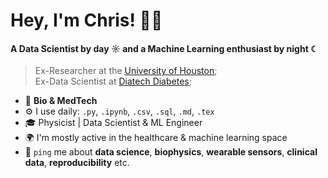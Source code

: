 # Hey, I'm Chris! 👋🏻

#### A Data Scientist by day ☼ and a Machine Learning enthusiast by night ☾

> Ex-Researcher at the [University of Houston](https://cescon.me.uh.edu);  
> Ex-Data Scientist at [Diatech Diabetes](https://diatechdiabetes.com?ref=github-sopechris);  

- 🧬 **Bio & MedTech**  
- ⚙️ I use daily: `.py`, `.ipynb`, `.csv`, `.sql`, `.md`, `.tex`   
- 🎓 Physicist | Data Scientist & ML Engineer
- 🌍 I'm mostly active in the healthcare & machine learning space
- 💬 `ping` me about **data science**, **biophysics**, **wearable sensors**, **clinical data**, **reproducibility** etc.  
